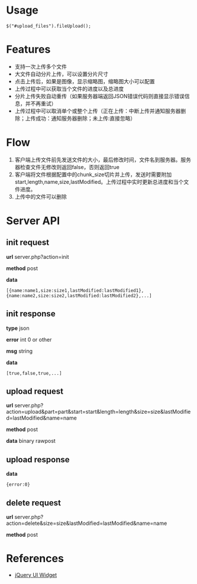 Usage
======

    $("#upload_files").fileUpload();


Features
======

 - 支持一次上传多个文件
 - 大文件自动分片上传，可以设置分片尺寸
 - 点击上传后，如果是图像，显示缩略图，缩略图大小可以配置
 - 上传过程中可以获取当个文件的进度以及总进度
 - 分片上传失败自动重传（如果服务器端返回JSON错误代码则直接显示错误信息，并不再重试）
 - 上传过程中可以取消单个或整个上传（正在上传：中断上传并通知服务器删除；上传成功：通知服务器删除；未上传:直接忽略）


Flow
======

 1. 客户端上传文件前先发送文件的大小，最后修改时间，文件名到服务器。服务器检查文件无修改则返回false，否则返回true
 2. 客户端将文件根据配置中的chunk_size切片并上传，发送时需要附加start,length,name,size,lastModified。上传过程中实时更新总进度和当个文件进度。
 3. 上传中的文件可以删除

Server API
======

init request
------

**url** server.php?action=init

**method** post

**data** 

    [{name:name1,size:size1,lastModified:lastModified1},{name:name2,size:size2,lastModified:lastModified2},...]


init response
------

**type** json

**error** int 0 or other

**msg** string

**data** 
 
    [true,false,true,...]


upload request
------

**url** server.php?action=upload&part=part&start=start&length=length&size=size&lastModified=lastModified&name=name

**method** post

**data** binary rawpost


upload response
------

**data** 

    {error:0}


delete request
------

**url** server.php?action=delete&size=size&lastModified=lastModified&name=name

**method** post


References
======

 - [jQuery UI Widget](http://jqueryui.com/demos/widget/)